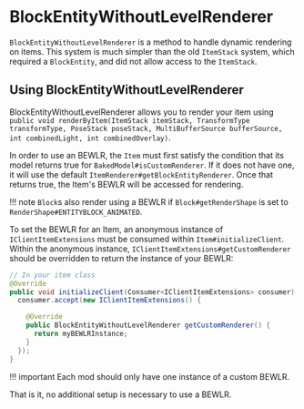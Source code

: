 BlockEntityWithoutLevelRenderer
=======================
`BlockEntityWithoutLevelRenderer` is a method to handle dynamic rendering on items. This system is much simpler than the old `ItemStack` system, which required a `BlockEntity`, and did not allow access to the `ItemStack`.

Using BlockEntityWithoutLevelRenderer
--------------------------

BlockEntityWithoutLevelRenderer allows you to render your item using `public void renderByItem(ItemStack itemStack, TransformType transformType, PoseStack poseStack, MultiBufferSource bufferSource, int combinedLight, int combinedOverlay)`.

In order to use an BEWLR, the `Item` must first satisfy the condition that its model returns true for `BakedModel#isCustomRenderer`. If it does not have one, it will use the default `ItemRenderer#getBlockEntityRenderer`. Once that returns true, the Item's BEWLR will be accessed for rendering. 

!!! note
    `Block`s also render using a BEWLR if `Block#getRenderShape` is set to `RenderShape#ENTITYBLOCK_ANIMATED`.

To set the BEWLR for an Item, an anonymous instance of `IClientItemExtensions` must be consumed within `Item#initializeClient`. Within the anonymous instance, `IClientItemExtensions#getCustomRenderer` should be overridden to return the instance of your BEWLR:

```java
// In your item class
@Override
public void initializeClient(Consumer<IClientItemExtensions> consumer) {
  consumer.accept(new IClientItemExtensions() {

    @Override
    public BlockEntityWithoutLevelRenderer getCustomRenderer() {
      return myBEWLRInstance;
    }
  });
}
```

!!! important
    Each mod should only have one instance of a custom BEWLR.

That is it, no additional setup is necessary to use a BEWLR.
